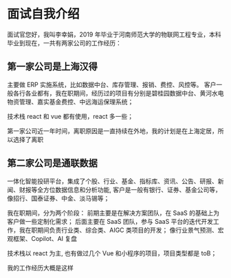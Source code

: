# 面试自我介绍

面试官您好，我叫李幸娟，2019 年毕业于河南师范大学的物联网工程专业，本科毕业到现在，一共有两家公司的工作经历：

## 第一家公司是上海汉得

主要做 ERP 实施系统，比如数据中台、库存管理、报销、费控、风控等。
客户一般各行各业都有，我在职期间，经历过的项目有分别是碧桂园数据中台、黄河水电物资管理、嘉实基金费控、中远海运保理系统；

技术栈 react 和 vue 都有使用，react 多一些；

第一家公司近一年时间，离职原因是一直持续在外地，我的计划是在上海定居，所以选择了离职

## 第二家公司是通联数据

一体化智能投研平台，集成了个股、行业、基金、指标库、资讯、公告、研报、新闻、财报等全方位数据信息和分析功能,
客户是一般有银行、证券、基金公司等，像招行、国泰证券、中金、淡马锡等；

我在职期间，分为两个阶段：
前期主要是在解决方案团队，在 SaaS 的基础上为客户做一些定制化需求；
后面主要在 SaaS 团队，参与 SaaS 平台的迭代开发工作，我在职期间负责行业类、综合类、AIGC 类项目的开发；
像行业景气预测、宏观框架、Copilot、AI 复盘

技术栈以 react 为主, 也有做过几个 Vue 和小程序的项目，项目类型都是 toB；

我的工作经历大概是这样
